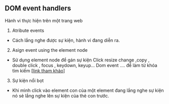 ## DOM event handlers

Hành vi thực hiện trên một trang web

1.  Atribute events

- Cách lắng nghe được sự kiện, hành vi đang diễn ra.

2.  Asign event using the element node

- Sử dụng element node để gán sự kiện
  Click resize change ,copy , double click , focus , keydown, keyup...
  Dom event .... để làm từ khóa tìm kiếm
  [[link tham khảo](https://www.w3schools.com/jsref/dom_obj_event.asp)]

3.  Sự kiện nổi bọt

- Khi mình click vào element con của một element đang lắng nghe sự kiện nó sẻ lắng nghe lên sự kiện của thẻ con trước.
